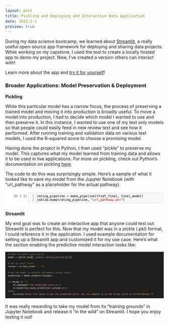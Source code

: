 ```yaml
---
layout: post
title: Pickling and Deploying and Interactive Data Application
date: 2023-2-1 
preview: true
---
```


During my data science bootcamp, we learned about [Streamlit](https://streamlit.io/), a really useful open-source app framework for deploying and sharing data projects. While working on my capstone, I used the tool to create a locally hosted app to demo my project. Now, I’ve created a version others can interact with! 

Learn more about the app and [try it for yourself](https://kmere21-coffee-rating-demo-public-coffee-streamlit-a29dms.streamlit.app/)!

### Broader Applications: Model Preservation & Deployment

**Pickling** 

While this particular model has a narrow focus, the process of preserving a trained model and moving it into production is broadly useful. To move a model into production, I had to decide which model I wanted to use and then preserve it. In this instance, I wanted to use one of my text only models so that people could easily feed in new review text and see how it performed. After running training and validation data on various text models, I used the R-squared score to choose a promising model. 

Having done the project in Python, I then used “pickle” to preserve my model. This captures what my model learned from training data and allows it to be used in live applications. For more on pickling, check out Python’s documentation on pickling [here](https://docs.python.org/3/library/pickle.html).

The code to do this was surprisingly simple. Here’s a sample of what it looked like to save my model from the Jupyter Notebook (with “url_pathway” as a placeholder for the actual pathway). 

![_config.yml](/images/pickle_code.png)

**Streamlit**

My end goal was to create an interactive app that anyone could test out. Streamlit is perfect for this. Now that my model was in a pickle (.pkl) format, I could reference it in the application. I used example documentation for setting up a Streamlit app and customized it for my use case. Here’s what the section enabling the predictive model interaction looks like:

![_config.yml](/images/pickle_streamlit_code.png)

It was really rewarding to take my model from its “training grounds” in Jupyter Notebook and release it “in the wild” on Streamlit. I hope you enjoy testing it out!